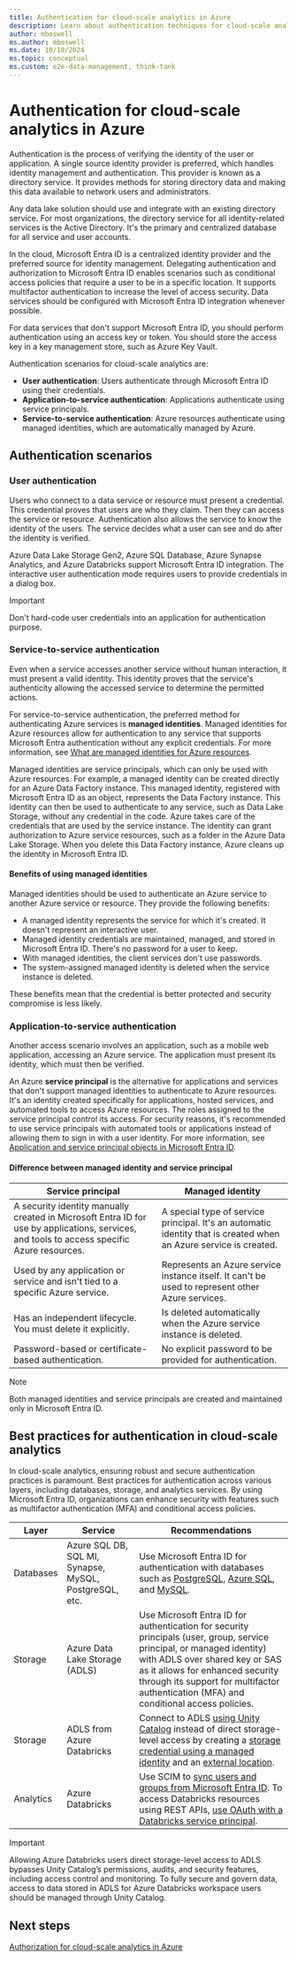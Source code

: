 ```yaml
---
title: Authentication for cloud-scale analytics in Azure
description: Learn about authentication techniques for cloud-scale analytics in Azure, including user, application, and service-to-service authentication.
author: mboswell
ms.author: mboswell
ms.date: 10/10/2024
ms.topic: conceptual
ms.custom: e2e-data-management, think-tank
---
```


# Authentication for cloud-scale analytics in Azure

Authentication is the process of verifying the identity of the user or application. A single source identity provider is preferred, which handles identity management and authentication. This provider is known as a directory service. It provides methods for storing directory data and making this data available to network users and administrators.

Any data lake solution should use and integrate with an existing directory service. For most organizations, the directory service for all identity-related services is the Active Directory. It's the primary and centralized database for all service and user accounts.

In the cloud, Microsoft Entra ID is a centralized identity provider and the preferred source for identity management. Delegating authentication and authorization to Microsoft Entra ID enables scenarios such as conditional access policies that require a user to be in a specific location. It supports multifactor authentication to increase the level of access security. Data services should be configured with Microsoft Entra ID integration whenever possible.

For data services that don't support Microsoft Entra ID, you should perform authentication using an access key or token. You should store the access key in a key management store, such as Azure Key Vault.

Authentication scenarios for cloud-scale analytics are:

- **User authentication**: Users authenticate through Microsoft Entra ID using their credentials.
- **Application-to-service authentication**: Applications authenticate using service principals.
- **Service-to-service authentication**: Azure resources authenticate using managed identities, which are automatically managed by Azure.

## Authentication scenarios

### User authentication

Users who connect to a data service or resource must present a credential. This credential proves that users are who they claim. Then they can access the service or resource. Authentication also allows the service to know the identity of the users. The service decides what a user can see and do after the identity is verified.

Azure Data Lake Storage Gen2, Azure SQL Database, Azure Synapse Analytics, and Azure Databricks support Microsoft Entra ID integration. The interactive user authentication mode requires users to provide credentials in a dialog box.

> [!IMPORTANT]
> Don't hard-code user credentials into an application for authentication purpose.

### Service-to-service authentication

Even when a service accesses another service without human interaction, it must present a valid identity. This identity proves that the service's authenticity allowing the accessed service to determine the permitted actions.

For service-to-service authentication, the preferred method for authenticating Azure services is **managed identities**. Managed identities for Azure resources allow for authentication to any service that supports Microsoft Entra authentication without any explicit credentials. For more information, see [What are managed identities for Azure resources](/azure/active-directory/managed-identities-azure-resources/overview).

Managed identities are service principals, which can only be used with Azure resources. For example, a managed identity can be created directly for an Azure Data Factory instance. This managed identity, registered with Microsoft Entra ID as an object, represents the Data Factory instance. This identity can then be used to authenticate to any service, such as Data Lake Storage, without any credential in the code. Azure takes care of the credentials that are used by the service instance. The identity can grant authorization to Azure service resources, such as a folder in the Azure Data Lake Storage. When you delete this Data Factory instance, Azure cleans up the identity in Microsoft Entra ID.

#### Benefits of using managed identities

Managed identities should be used to authenticate an Azure service to another Azure service or resource. They provide the following benefits:

- A managed identity represents the service for which it's created. It doesn't represent an interactive user.
- Managed identity credentials are maintained, managed, and stored in Microsoft Entra ID. There's no password for a user to keep.
- With managed identities, the client services don't use passwords.
- The system-assigned managed identity is deleted when the service instance is deleted.

These benefits mean that the credential is better protected and security compromise is less likely.

### Application-to-service authentication

Another access scenario involves an application, such as a mobile web application, accessing an Azure service. The application must present its identity, which must then be verified.

An Azure **service principal** is the alternative for applications and services that don't support managed identities to authenticate to Azure resources. It's an identity created specifically for applications, hosted services, and automated tools to access Azure resources. The roles assigned to the service principal control its access. For security reasons, it's recommended to use service principals with automated tools or applications instead of allowing them to sign in with a user identity. For more information, see [Application and service principal objects in Microsoft Entra ID](/azure/active-directory/develop/app-objects-and-service-principals).

#### Difference between managed identity and service principal

| Service principal | Managed identity |
|-------------------|------------------|
| A security identity manually created in Microsoft Entra ID for use by applications, services, and tools to access specific Azure resources. | A special type of service principal. It's an automatic identity that is created when an Azure service is created. |
| Used by any application or service and isn't tied to a specific Azure service. | Represents an Azure service instance itself. It can't be used to represent other Azure services. |
| Has an independent lifecycle. You must delete it explicitly. | Is deleted automatically when the Azure service instance is deleted. |
| Password-based or certificate-based authentication. | No explicit password to be provided for authentication. |

> [!NOTE]
> Both managed identities and service principals are created and maintained only in Microsoft Entra ID.

## Best practices for authentication in cloud-scale analytics

In cloud-scale analytics, ensuring robust and secure authentication practices is paramount. Best practices for authentication across various layers, including databases, storage, and analytics services. By using Microsoft Entra ID, organizations can enhance security with features such as multifactor authentication (MFA) and conditional access policies.

|Layer|Service|Recommendations|
|-------------|----------|----------|
|Databases|Azure SQL DB, SQL MI, Synapse, MySQL, PostgreSQL, etc.|Use Microsoft Entra ID for authentication with databases such as [PostgreSQL](/azure/postgresql/howto-configure-sign-in-aad-authentication), [Azure SQL](/azure/azure-sql/database/authentication-aad-overview), and [MySQL](/azure/mysql/concepts-azure-ad-authentication). |
|Storage|Azure Data Lake Storage (ADLS)|Use Microsoft Entra ID for authentication for security principals (user, group, service principal, or managed identity) with ADLS over shared key or SAS as it allows for enhanced security through its support for multifactor authentication (MFA) and conditional access policies.|
|Storage|ADLS from Azure Databricks|Connect to ADLS [using Unity Catalog](/azure/databricks/connect/unity-catalog/) instead of direct storage-level access by creating a [storage credential using a managed identity](/azure/databricks/connect/unity-catalog/storage-credentials#create-a-storage-credential-using-a-managed-identity) and an [external location](/azure/databricks/connect/unity-catalog/external-locations).|
|Analytics|Azure Databricks|Use SCIM to [sync users and groups from Microsoft Entra ID](/azure/databricks/admin/users-groups/scim/). To access Databricks resources using REST APIs, [use OAuth with a Databricks service principal](/azure/databricks/dev-tools/auth/#what-authentication-approach-should-i-choose).|

> [!IMPORTANT]
> Allowing Azure Databricks users direct storage-level access to ADLS bypasses Unity Catalog’s permissions, audits, and security features, including access control and monitoring. To fully secure and govern data, access to data stored in ADLS for Azure Databricks workspace users should be managed through Unity Catalog.

## Next steps

[Authorization for cloud-scale analytics in Azure](./secure-analytics-role-based-access-control.md)